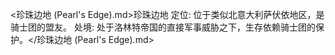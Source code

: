 <珍珠边地 (Pearl's Edge).md>珍珠边地 
定位: 位于类似北意大利萨伏依地区，是骑士团的盟友。
  处境: 处于洛林特帝国的直接军事威胁之下，生存依赖骑士团的保护。</珍珠边地 (Pearl's Edge).md>